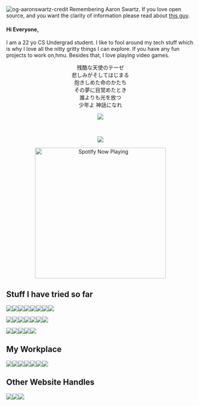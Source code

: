 ![og-aaronswartz-credit](https://user-images.githubusercontent.com/36191408/148446105-74db052f-67f9-4307-8f6b-c8672f0255a5.jpg)
Remembering Aaron Swartz.
If you love open source, and you want the clarity of information please read about [this guy](https://en.wikipedia.org/wiki/Aaron_Swartz).

#### Hi Everyone,

I am a 22 yo CS Undergrad student. I like to fool around my tech stuff which is why I love all the nitty gritty things 
I can explore. If you have any fun projects to work on,hmu. Besides that, I love playing video games. 


<p align="center">
残酷な天使のテーゼ <br>
悲しみがそしてはじまる <br>
抱きしめた命のかたち <br>
その夢に目覚めたとき <br>
誰よりも光を放つ <br>
少年よ 神話になれ <br>
</p>

<p align="center"><img src="https://i.ibb.co/Jq5YZB0/forgit.png"></p><br/>

<p align="center">
<img src="https://img.shields.io/badge/Listening right now on Spotify-FFFFFF?style=for-the-badge&logo=spotify&logoColor=1ED760">
<p align="center">
<a href="https://open.spotify.com/user/22wgm4ojh5g56swvienpj6rii"><img src="https://istiakshihab-jv8ffvvjk.vercel.app/api/spotify-playing" alt="Spotify Now Playing" width="350" /></a>
</p>
</p>

## Stuff I have tried so far

<img src="https://img.shields.io/badge/Languages-424242?style=for-the-badge&logo=plex&logoColor=FFFFFF"><img src="https://img.shields.io/badge/Java-000000?style=for-the-badge&logo=Java&logoColor=007396"><img src="https://img.shields.io/badge/C++-000000?style=for-the-badge&logo=c%2B%2B&logoColor=00599C"><img src="https://img.shields.io/badge/Python-000000?style=for-the-badge&logo=python&logoColor=3776AB"><img src="https://img.shields.io/badge/shell-000000?style=for-the-badge&logo=Powershell&logoColor=5391FE"><img src="https://img.shields.io/badge/Dart-000000?style=for-the-badge&logo=Dart&logoColor=0175C2"><img src="https://img.shields.io/badge/Arduino-000000?style=for-the-badge&logo=Arduino&logoColor=00979D"><img src="https://img.shields.io/badge/Javascript-000000?style=for-the-badge&logo=JavaScript&logoColor=F7DF1E">

<img src="https://img.shields.io/badge/Frameworks-424242?style=for-the-badge&logo=IPFS&logoColor=FFFFFF"><img src="https://img.shields.io/badge/Spring_Boot-000000?style=for-the-badge&logo=Spring-Boot&logoColor=6DB33F"><img src="https://img.shields.io/badge/Anrdoid_Studio-000000?style=for-the-badge&logo=Android-Studio&logoColor=3DDC84"><img src="https://img.shields.io/badge/django-000000?style=for-the-badge&logo=django&logoColor=092E20"><img src="https://img.shields.io/badge/Flutter-000000?style=for-the-badge&logo=Flutter&logoColor=02569B"><img src="https://img.shields.io/badge/Flask-000000?style=for-the-badge&logo=Flask&logoColor=FFFFFF"><img src="https://img.shields.io/badge/Jquery-000000?style=for-the-badge&logo=Jquery&logoColor=0769AD">
<!--<img src="https://img.shields.io/badge/React-000000?style=for-the-badge&logo=React&logoColor=61DAFB">-->

<img src="https://img.shields.io/badge/Databases-424242?style=for-the-badge&logo=Redis&logoColor=FFFFFF"><img src="https://img.shields.io/badge/Mysql-000000?style=for-the-badge&logo=mysql&logoColor=4479A1"><img src="https://img.shields.io/badge/DynamoDB-000000?style=for-the-badge&logo=Amazon-DynamoDB&logoColor=4053D6"><img src="https://img.shields.io/badge/Firebase-000000?style=for-the-badge&logo=Firebase&logoColor=FFCA28"><img src="https://img.shields.io/badge/Apache Solr-000000?style=for-the-badge&logo=Apache-Solr&logoColor=D9411E">

## My Workplace

<img src="https://img.shields.io/badge/Environment-424242?style=for-the-badge&logo=openlayers&logoColor=FFFFFF"><img src="https://img.shields.io/badge/VS Code-000000?style=for-the-badge&logo=visual-studio-code&logoColor=007ACC"><img src="https://img.shields.io/badge/IntelliJ IDEA-000000?style=for-the-badge&logo=IntelliJ-IDEA&logoColor=FFFFFF"><img src="https://img.shields.io/badge/XFCE-000000?style=for-the-badge&logo=xfce&logoColor=2284F2"><img src="https://img.shields.io/badge/Manjaro-000000?style=for-the-badge&logo=manjaro&logoColor=35BF5C"><img src="https://img.shields.io/badge/Linux-000000?style=for-the-badge&logo=linux&logoColor=FCC624"><img src="https://img.shields.io/badge/macOS-000000?style=for-the-badge&logo=macOS&logoColor=FFFFFF">

## Other Website Handles
[<img src="https://img.shields.io/badge/ihshihab-000?style=for-the-badge&logo=Reddit&logoColor=FF4500">](https://www.reddit.com/user/ihshihab)[<img src="https://img.shields.io/badge/istiakshihab-000?style=for-the-badge&logo=gitlab">](https://gitlab.com/istiakshihab)[<img src="https://img.shields.io/badge/istiakshihab-000?style=for-the-badge&logo=LINKEDIN&logoColor=0077B5">](https://www.linkedin.com/in/istiakshihab/)
